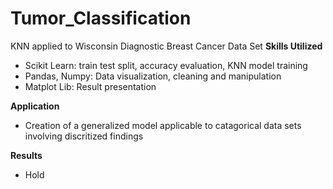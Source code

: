 # Tumor_Classification
KNN applied to Wisconsin Diagnostic Breast Cancer Data Set
**Skills Utilized**
- Scikit Learn: train test split, accuracy evaluation, KNN model training
- Pandas, Numpy: Data visualization, cleaning and manipulation
- Matplot Lib: Result presentation

**Application**
- Creation of a generalized model applicable to catagorical data sets involving discritized findings

**Results**
- Hold
